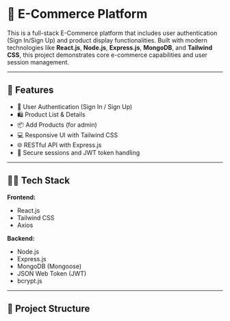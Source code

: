 # 🛒 E-Commerce Platform

This is a full-stack E-Commerce platform that includes user authentication (Sign In/Sign Up) and product display functionalities. Built with modern technologies like **React.js**, **Node.js**, **Express.js**, **MongoDB**, and **Tailwind CSS**, this project demonstrates core e-commerce capabilities and user session management.

---

## 🚀 Features

- 🔐 User Authentication (Sign In / Sign Up)
- 🛍️ Product List & Details
- 📦 Add Products (for admin)
- 💻 Responsive UI with Tailwind CSS
- 🌐 RESTful API with Express.js
- 🔄 Secure sessions and JWT token handling

---

## 🧑‍💻 Tech Stack

**Frontend:**
- React.js
- Tailwind CSS
- Axios

**Backend:**
- Node.js
- Express.js
- MongoDB (Mongoose)
- JSON Web Token (JWT)
- bcrypt.js

---

## 📁 Project Structure

